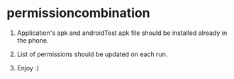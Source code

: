# permissioncombination

1. Application's apk and androidTest apk file should be installed already in the phone. 

2. List of permissions should be updated on each run. 

3. Enjoy :) 
